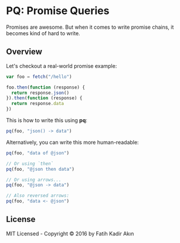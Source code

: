 # PQ: Promise Queries

Promises are awesome. But when it comes to write promise chains, it becomes kind of hard to write.

## Overview

Let's checkout a real-world promise example:
```js
var foo = fetch("/hello")

foo.then(function (response) {
  return response.json()
}).then(function (response) {
  return response.data
})
```

This is how to write this using **pq**:
```js
pq(foo, "json() -> data")
```

Alternatively, you can write this more human-readable:

```js
pq(foo, "data of @json")

// Or using `then`
pq(foo, "@json then data")

// Or using arrows...
pq(foo, "@json -> data")

// Also reversed arrows:
pq(foo, "data <- @json")
```

## License

MIT Licensed - Copyright &copy; 2016 by Fatih Kadir Akın
